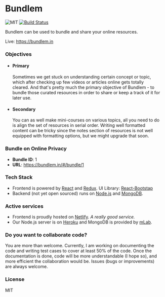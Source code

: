 # Bundlem

![MIT](https://img.shields.io/packagist/l/doctrine/orm.svg)
[![Build Status](https://travis-ci.com/kunalmhatre/bundlem.svg?token=rqM3wT2oavxkwLkqCg8X&branch=master)](https://travis-ci.com/kunalmhatre/bundlem)

Bundlem can be used to bundle and share your online resources.

Live: https://bundlem.in

### Objectives

- #### Primary
  Sometimes we get stuck on understanding certain concept or topic, which after checking up few videos or articles online gets totally cleared. And that's pretty much the primary objective of Bundlem - to bundle those curated resources in order to share or keep a track of it for later use. 

- #### Secondary
  You can as well make mini-courses on various topics, all you need to do is align the set of resources in serial order. Writing well formatted content can be tricky since the notes section of resources is not well equipped with formatting options, but we might upgrade that soon. 

### Bundle on Online Privacy
- **Bundle ID**: 1
- **URL**: https://bundlem.in/#/bundle/1 

### Tech Stack
- Frontend is powered by [React](https://reactjs.org/) and [Redux](https://redux.js.org/). UI Library: [React-Bootstap](https://react-bootstrap.github.io/)
- Backend (not yet open sourced) runs on [Node.js](https://nodejs.org/en/) and [MongoDB](https://www.mongodb.com/).

### Active services
- Frontend is proudly hosted on [Netlify](https://www.netlify.com/). *A really good service.*
- Our Node.js server is on [Heroku](https://www.heroku.com/) and MongoDB is provided by [mLab](https://mlab.com/).

### Do you want to collaborate code?
You are more than welcome. Currently, I am working on documenting the code and writing test cases to cover at least 50% of the code. Once the documentation is done, code will be more understandable (I hope so), and more efficient the collaboration would be. Issues (bugs or improvements) are always welcome. 

### License
MIT